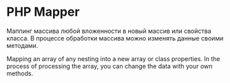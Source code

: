 # PHP Mapper

Маппинг массива любой вложенности в новый массив или свойства класса. 
В процессе обработки массива можно изменять данные своими методами.

Mapping an array of any nesting into a new array or class properties.
In the process of processing the array, you can change the data with your own methods.